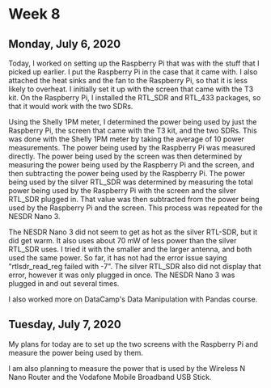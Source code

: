# Week 8

## Monday, July 6, 2020
Today, I worked on setting up the Raspberry Pi that was with the stuff that I picked up earlier. I put the Raspberry Pi in the case that it came with. I also attached the heat sinks and the fan to the Raspberry Pi, so that it is less likely to overheat. I initially set it up with the screen that came with the T3 kit. On the Raspberry Pi, I installed the RTL_SDR and RTL_433 packages, so that it would work with the two SDRs.

Using the Shelly 1PM meter, I determined the power being used by just the Raspberry Pi, the screen that came with the T3 kit, and the two SDRs. This was done with the Shelly 1PM meter by taking the average of 10 power measurements. The power being used by the Raspberry Pi was measured directly. The power being used by the screen was then determined by measuring the power being used by the Raspberry Pi and the screen, and then subtracting the power being used by the Raspberry Pi. The power being used by the silver RTL_SDR was determined by measuring the total power being used by the Raspberry Pi with the screen and the silver RTL_SDR plugged in. That value was then subtracted from the power being used by the Raspberry Pi and the screen. This process was repeated for the NESDR Nano 3. 

The NESDR Nano 3 did not seem to get as hot as the silver RTL-SDR, but it did get warm. It also uses about 70 mW of less power than the silver RTL_SDR uses. I tried it with the smaller and the larger antenna, and both used the same power. So far, it has not had the error issue saying "rtlsdr_read_reg failed with -7". The silver RTL_SDR also did not display that error, however it was only plugged in once. The NESDR Nano 3 was plugged in and out several times. 

I also worked more on DataCamp's Data Manipulation with Pandas course.

## Tuesday, July 7, 2020

My plans for today are to set up the two screens with the Raspberry Pi and measure the power being used by them. 

I am also planning to measure the power that is used by the Wireless N Nano Router and the Vodafone Mobile Broadband USB Stick.

